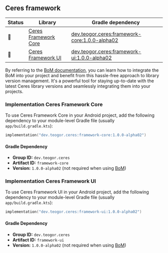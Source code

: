 ## Ceres framework

| Status | Library | Gradle dependency |
| ------ | ------- | ----------------- |
| 🧪 | [Ceres Framework Core](/framework/core) | [dev.teogor.ceres:framework-core:1.0.0-alpha02](#implementation-ceres-framework-core) |
| 🧪 | [Ceres Framework UI](/framework/ui) | [dev.teogor.ceres:framework-ui:1.0.0-alpha02](#implementation-ceres-framework-ui) |

By referring to the [BoM documentation](/docs/bom/versions.md), you can learn how to integrate the BoM into your project and benefit from this hassle-free approach to library version management. It's a powerful tool for staying up-to-date with the latest Ceres library versions and seamlessly integrating them into your projects.


### Implementation Ceres Framework Core

To use Ceres Framework Core in your Android project, add the following dependency to your module-level Gradle file (usually `app/build.gradle.kts`):

```kotlin
implementation("dev.teogor.ceres:framework-core:1.0.0-alpha02")
```

#### Gradle Dependency

- **Group ID:** `dev.teogor.ceres`
- **Artifact ID:** `framework-core`
- **Version:** `1.0.0-alpha02` (not required when using [BoM](/docs/bom/versions.md))

### Implementation Ceres Framework UI

To use Ceres Framework UI in your Android project, add the following dependency to your module-level Gradle file (usually `app/build.gradle.kts`):

```kotlin
implementation("dev.teogor.ceres:framework-ui:1.0.0-alpha02")
```

#### Gradle Dependency

- **Group ID:** `dev.teogor.ceres`
- **Artifact ID:** `framework-ui`
- **Version:** `1.0.0-alpha02` (not required when using [BoM](/docs/bom/versions.md))


